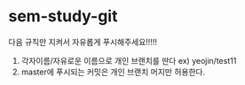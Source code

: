 # sem-study-git

다음 규칙만 지켜서 자유롭게 푸시해주세요!!!!!
1. 각자이름/자유로운 이름으로 개인 브랜치를 딴다 ex) yeojin/test11
2. master에 푸시되는 커밋은 개인 브랜치 머지만 허용한다.

